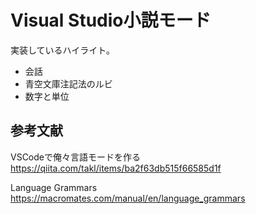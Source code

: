 # Visual Studio小説モード

実装しているハイライト。
- 会話
- 青空文庫注記法のルビ
- 数字と単位

## 参考文献
VSCodeで俺々言語モードを作る
https://qiita.com/takl/items/ba2f63db515f66585d1f

Language Grammars
https://macromates.com/manual/en/language_grammars
